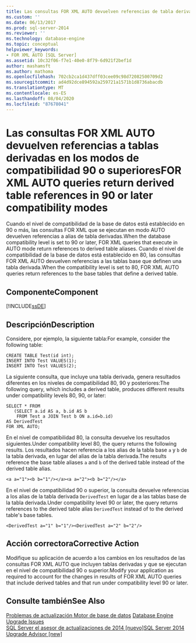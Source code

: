 ```yaml
---
title: Las consultas FOR XML AUTO devuelven referencias de tabla derivadas en los modos de compatibilidad 90 o posterior | Microsoft Docs
ms.custom: ''
ms.date: 06/13/2017
ms.prod: sql-server-2014
ms.reviewer: ''
ms.technology: database-engine
ms.topic: conceptual
helpviewer_keywords:
- FOR XML AUTO [SQL Server]
ms.assetid: 10c32f06-f7e1-40e0-8f79-6d921f2bef1d
author: mashamsft
ms.author: mathoma
ms.openlocfilehash: 702cb2ca1d437dff03cee09c98d72082500709d2
ms.sourcegitcommit: ad4d92dce894592a259721a1571b1d8736abacdb
ms.translationtype: MT
ms.contentlocale: es-ES
ms.lasthandoff: 08/04/2020
ms.locfileid: "87678041"
---
```

# <a name="for-xml-auto-queries-return-derived-table-references-in-90-or-later-compatibility-modes"></a><span data-ttu-id="a64b3-102">Las consultas FOR XML AUTO devuelven referencias a tablas derivadas en los modos de compatibilidad 90 o superiores</span><span class="sxs-lookup"><span data-stu-id="a64b3-102">FOR XML AUTO queries return derived table references in 90 or later compatibility modes</span></span>
  <span data-ttu-id="a64b3-103">Cuando el nivel de compatibilidad de la base de datos está establecido en 90 o más, las consultas FOR XML que se ejecutan en modo AUTO devuelven referencias a alias de tabla derivadas.</span><span class="sxs-lookup"><span data-stu-id="a64b3-103">When the database compatibility level is set to 90 or later, FOR XML queries that execute in AUTO mode return references to derived table aliases.</span></span> <span data-ttu-id="a64b3-104">Cuando el nivel de compatibilidad de la base de datos está establecido en 80, las consultas FOR XML AUTO devuelven referencias a las tablas base que definen una tabla derivada.</span><span class="sxs-lookup"><span data-stu-id="a64b3-104">When the compatibility level is set to 80, FOR XML AUTO queries return references to the base tables that define a derived table.</span></span>  
  
## <a name="component"></a><span data-ttu-id="a64b3-105">Componente</span><span class="sxs-lookup"><span data-stu-id="a64b3-105">Component</span></span>  
 [!INCLUDE[ssDE](../../includes/ssde-md.md)]  
  
## <a name="description"></a><span data-ttu-id="a64b3-106">Descripción</span><span class="sxs-lookup"><span data-stu-id="a64b3-106">Description</span></span>  
 <span data-ttu-id="a64b3-107">Considere, por ejemplo, la siguiente tabla:</span><span class="sxs-lookup"><span data-stu-id="a64b3-107">For example, consider the following table:</span></span>  
  
```  
CREATE TABLE Test(id int);  
INSERT INTO Test VALUES(1);  
INSERT INTO Test VALUES(2);  
```  
  
 <span data-ttu-id="a64b3-108">La siguiente consulta, que incluye una tabla derivada, genera resultados diferentes en los niveles de compatibilidad 80, 90 y posteriores:</span><span class="sxs-lookup"><span data-stu-id="a64b3-108">The following query, which includes a derived table, produces different results under compatibility levels 80, 90, or later:</span></span>  
  
```  
SELECT * FROM   
   (SELECT a.id AS a, b.id AS b   
    FROM Test a JOIN Test b ON a.id=b.id)  
AS DerivedTest   
FOR XML AUTO;  
```  
  
 <span data-ttu-id="a64b3-109">En el nivel de compatibilidad 80, la consulta devuelve los resultados siguientes.</span><span class="sxs-lookup"><span data-stu-id="a64b3-109">Under compatibility level 80, the query returns the following results.</span></span> <span data-ttu-id="a64b3-110">Los resultados hacen referencia a los alias de la tabla base `a` y `b` de la tabla derivada, en lugar del alias de la tabla derivada.</span><span class="sxs-lookup"><span data-stu-id="a64b3-110">The results reference the base table aliases `a` and `b` of the derived table instead of the derived table alias.</span></span>  
  
```  
<a a="1"><b b="1"/></a><a a="2"><b b="2"/></a>  
```  
  
 <span data-ttu-id="a64b3-111">En el nivel de compatibilidad 90 o superior, la consulta devuelve referencias a los alias de la tabla derivada `DerivedTest` en lugar de a las tablas base de la tabla derivada.</span><span class="sxs-lookup"><span data-stu-id="a64b3-111">Under compatibility level 90 or later, the query returns references to the derived table alias `DerivedTest` instead of to the derived table's base tables.</span></span>  
  
```  
<DerivedTest a="1" b="1"/><DerivedTest a="2" b="2"/>  
```  
  
## <a name="corrective-action"></a><span data-ttu-id="a64b3-112">Acción correctora</span><span class="sxs-lookup"><span data-stu-id="a64b3-112">Corrective Action</span></span>  
 <span data-ttu-id="a64b3-113">Modifique su aplicación de acuerdo a los cambios en los resultados de las consultas FOR XML AUTO que incluyen tablas derivadas y que se ejecutan en el nivel de compatibilidad 90 o superior.</span><span class="sxs-lookup"><span data-stu-id="a64b3-113">Modify your application as required to account for the changes in results of FOR XML AUTO queries that include derived tables and that run under compatibility level 90 or later.</span></span>  
  
## <a name="see-also"></a><span data-ttu-id="a64b3-114">Consulte también</span><span class="sxs-lookup"><span data-stu-id="a64b3-114">See Also</span></span>  
 <span data-ttu-id="a64b3-115">[Problemas de actualización Motor de base de datos](../../../2014/sql-server/install/database-engine-upgrade-issues.md) </span><span class="sxs-lookup"><span data-stu-id="a64b3-115">[Database Engine Upgrade Issues](../../../2014/sql-server/install/database-engine-upgrade-issues.md) </span></span>  
 [<span data-ttu-id="a64b3-116">SQL Server el asesor de actualizaciones de 2014 &#91;nuevo&#93;</span><span class="sxs-lookup"><span data-stu-id="a64b3-116">SQL Server 2014 Upgrade Advisor &#91;new&#93;</span></span>](sql-server-2014-upgrade-advisor.md)  
  
  
